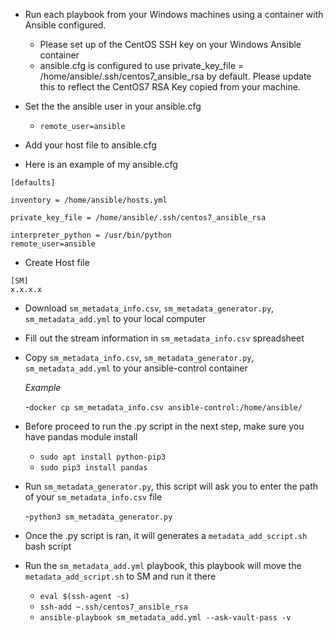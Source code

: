 - Run each playbook from your Windows machines using a container with Ansible configured.
	- Please set up of the CentOS SSH key on your Windows Ansible container
	- ansible.cfg is configured to use private_key_file = /home/ansible/.ssh/centos7_ansible_rsa by default. Please update this to reflect the CentOS7 RSA Key copied from your machine.

- Set the the ansible user in your ansible.cfg
	- `remote_user=ansible`

- Add your host file to ansible.cfg


- Here is an example of my ansible.cfg


```
[defaults]
 
inventory = /home/ansible/hosts.yml
 
private_key_file = /home/ansible/.ssh/centos7_ansible_rsa
 
interpreter_python = /usr/bin/python
remote_user=ansible
```


- Create Host file
```
[SM]
x.x.x.x

```

- Download `sm_metadata_info.csv`, `sm_metadata_generator.py`, `sm_metadata_add.yml` to your local computer

- Fill out the stream information in `sm_metadata_info.csv` spreadsheet

- Copy `sm_metadata_info.csv`, `sm_metadata_generator.py`, `sm_metadata_add.yml` to your ansible-control container 

    *Example*
    
    -`docker cp sm_metadata_info.csv ansible-control:/home/ansible/`


- Before proceed to run the .py script in the next step, make sure you have pandas module install

    - `sudo apt install python-pip3`
    - `sudo pip3 install pandas`

- Run `sm_metadata_generator.py`, this script will ask you to enter the path of your `sm_metadata_info.csv` file 


    -`python3 sm_metadata_generator.py`

- Once the .py script is ran, it will generates a `metadata_add_script.sh` bash script

- Run the `sm_metadata_add.yml` playbook, this playbook will move the `metadata_add_script.sh` to SM and run it there

    - `eval $(ssh-agent -s)`
    - `ssh-add ~.ssh/centos7_ansible_rsa`
    - `ansible-playbook sm_metadata_add.yml --ask-vault-pass -v`
